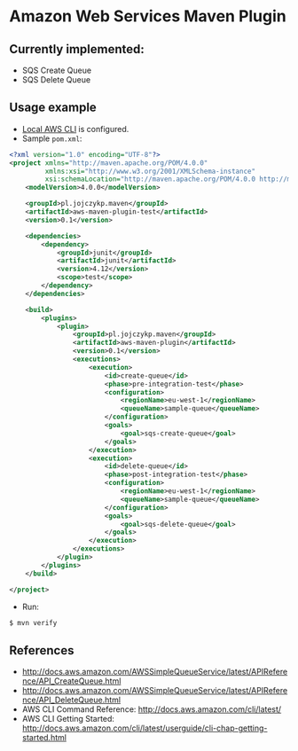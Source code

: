 # Amazon Web Services Maven Plugin

## Currently implemented:
- SQS Create Queue
- SQS Delete Queue

## Usage example

- [Local AWS CLI](http://docs.aws.amazon.com/cli/latest/userguide/cli-chap-getting-started.html) is configured.
- Sample `pom.xml`:
```xml
<?xml version="1.0" encoding="UTF-8"?>
<project xmlns="http://maven.apache.org/POM/4.0.0"
		 xmlns:xsi="http://www.w3.org/2001/XMLSchema-instance"
		 xsi:schemaLocation="http://maven.apache.org/POM/4.0.0 http://maven.apache.org/xsd/maven-4.0.0.xsd">
	<modelVersion>4.0.0</modelVersion>

	<groupId>pl.jojczykp.maven</groupId>
	<artifactId>aws-maven-plugin-test</artifactId>
	<version>0.1</version>

	<dependencies>
		<dependency>
			<groupId>junit</groupId>
			<artifactId>junit</artifactId>
			<version>4.12</version>
			<scope>test</scope>
		</dependency>
	</dependencies>

	<build>
		<plugins>
			<plugin>
				<groupId>pl.jojczykp.maven</groupId>
				<artifactId>aws-maven-plugin</artifactId>
				<version>0.1</version>
				<executions>
					<execution>
						<id>create-queue</id>
						<phase>pre-integration-test</phase>
						<configuration>
							<regionName>eu-west-1</regionName>
							<queueName>sample-queue</queueName>
						</configuration>
						<goals>
							<goal>sqs-create-queue</goal>
						</goals>
					</execution>
					<execution>
						<id>delete-queue</id>
						<phase>post-integration-test</phase>
						<configuration>
							<regionName>eu-west-1</regionName>
							<queueName>sample-queue</queueName>
						</configuration>
						<goals>
							<goal>sqs-delete-queue</goal>
						</goals>
					</execution>
				</executions>
			</plugin>
		</plugins>
	</build>

</project>
```
- Run:
```bash
$ mvn verify
```

## References
- http://docs.aws.amazon.com/AWSSimpleQueueService/latest/APIReference/API_CreateQueue.html
- http://docs.aws.amazon.com/AWSSimpleQueueService/latest/APIReference/API_DeleteQueue.html
- AWS CLI Command Reference: http://docs.aws.amazon.com/cli/latest/
- AWS CLI Getting Started: http://docs.aws.amazon.com/cli/latest/userguide/cli-chap-getting-started.html
